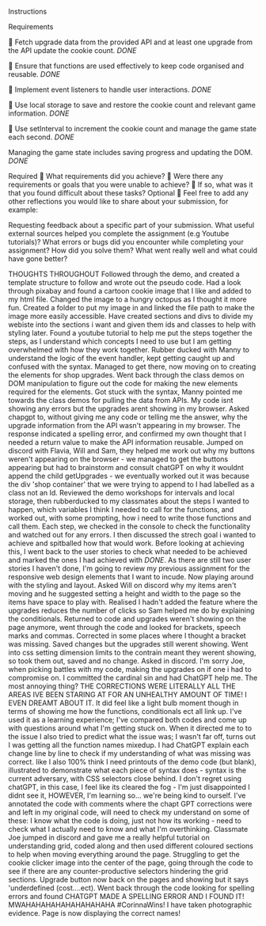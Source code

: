 Instructions

Requirements

🎯 Fetch upgrade data from the provided API and at least one upgrade from the API update the cookie count. _DONE_

🎯 Ensure that functions are used effectively to keep code organised and reusable. _DONE_

🎯 Implement event listeners to handle user interactions. _DONE_

🎯 Use local storage to save and restore the cookie count and relevant game information. _DONE_

🎯 Use setInterval to increment the cookie count and manage the game state each second. _DONE_

Managing the game state includes saving progress and updating the DOM. _DONE_

Required
🎯 What requirements did you achieve?
🎯 Were there any requirements or goals that you were unable to achieve?
🎯 If so, what was it that you found difficult about these tasks?
Optional
🏹 Feel free to add any other reflections you would like to share about your submission, for example:

Requesting feedback about a specific part of your submission.
What useful external sources helped you complete the assignment (e.g Youtube tutorials)?
What errors or bugs did you encounter while completing your assignment? How did you solve them?
What went really well and what could have gone better?

THOUGHTS THROUGHOUT
Followed through the demo, and created a template structure to follow and wrote out the pseudo code.
Had a look through pixabay and found a cartoon cookie image that I like and added to my html file.
Changed the image to a hungry octopus as I thought it more fun.
Created a folder to put my image in and linked the file path to make the image more easily accessible.
Have created sections and divs to divide my webiste into the sections i want and given them ids and classes to help with styling later.
Found a youtube tutorial to help me put the steps together the steps, as I understand which concepts I need to use but I am getting overwhelmed with how they work together.
Rubber ducked with Manny to understand the logic of the event handler, kept getting caught up and confused with the syntax. Managed to get there, now moving on to creating the elements for shop upgrades.
Went back through the class demos on DOM manipulation to figure out the code for making the new elements required for the elements.
Got stuck with the syntax, Manny pointed me towards the class demos for pulling the data from APIs. My code isnt showing any errors but the upgrades arent showing in my browser.
Asked chapgpt to, without giving me any code or telling me the answer, why the upgrade information from the API wasn't appearing in my browser. The response indicated a spelling error, and confirmed my own thought that I needed a return value to make the API information reusable.
Jumped on discord with Flavia, Will and Sam, they helped me work out why my buttons weren't appearing on the browser - we managed to get the buttons appearing but had to brainstorm and consult chatGPT on why it wouldnt append the child getUpgrades - we eventually worked out it was because the div 'shop container' that we were trying to append to I had labelled as a class not an Id.
Reviewed the demo workshops for intervals and local storage, then rubberducked to my classmates about the steps I wanted to happen, which variables I think I needed to call for the functions, and worked out, with some prompting, how i need to write those functions and call them. Each step, we checked in the console to check the functionality and watched out for any errors.
I then discussed the strech goal i wanted to achieve and spitballed how that would work. Before looking at achieving this, I went back to the user stories to check what needed to be achieved and marked the ones I had achieved with _DONE_. As there are still two user stories I haven't done, I'm going to review my previous assignment for the responsive web design elements that I want to incude.
Now playing around with the styling and layout. Asked Will on discord why my items aren't moving and he suggested setting a height and width to the page so the items have space to play with.
Realised I hadn't added the feature where the upgrades reduces the number of clicks so Sam helped me do by explaining the conditionals.
Returned to code and upgrades weren't showing on the page anymore, went through the code and looked for brackets, speech marks and commas. Corrected in some places where I thought a bracket was missing. Saved changes but the upgrades still werent showing. Went into css setting dimension limits to the contrain meant they werent showing, so took them out, saved and no change. Asked in discord.
I'm sorry Joe, when picking battles with my code, making the upgrades on if one i had to compromise on. I committed the cardinal sin and had ChatGPT help me. The most annoying thing? THE CORRECTIONS WERE LITERALLY ALL THE AREAS IVE BEEN STARING AT FOR AN UNHEALTHY AMOUNT OF TIME! I EVEN DREAMT ABOUT IT. It did feel like a light bulb moment though in terms of showing me how the functions, conditionals ect all link up. I've used it as a learning experience; I've compared both codes and come up with questions around what I'm getting stuck on. When it directed me to to the issue I also tried to predict what the issue was; I wasn't far off, turns out I was getting all the function names mixedup. I had ChatGPT explain each change line by line to check if my understanding of what was missing was correct. like I also 100% think I need printouts of the demo code (but blank), illustrated to demonstrate what each piece of syntax does - syntax is the current adversary, with CSS selectors close behind. I don't regret using chatGPT, in this case, I feel like its cleared the fog - I'm just disappointed I didnt see it, HOWEVER, I'm learning so... we're being kind to ourself.
I've annotated the code with comments where the chapt GPT corrections were and left in my original code, will need to check my understand on some of these: I know what the code is doing, just not how its working - need to check what I actually need to know and what I'm overthinking.
Classmate Joe jumped in discord and gave me a really helpful tutorial on understanding grid, coded along and then used different coloured sections to help when moving everything around the page. Struggling to get the cookie clicker image into the center of the page, going through the code to see if there are any counter-productive selectors hindering the grid sections.
Upgrade button now back on the pages and showing but it says 'underdefined (cost....ect). Went back through the code looking for spelling errors and found CHATGPT MADE A SPELLING ERROR AND I FOUND IT! MWAHAHAHAHAHAHAHAHAHA #CorinnaWins! I have taken photographic evidence.
Page is now displaying the correct names!
